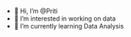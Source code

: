 - 👋 Hi, I’m @Priti
- 👀 I’m interested in working on data
- 🌱 I’m currently learning Data Analysis

<!---
Priti1993/Priti1993 is a ✨ special ✨ repository because its `README.md` (this file) appears on your GitHub profile.
You can click the Preview link to take a look at your changes.
--->
